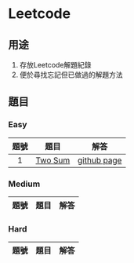 # Leetcode

## 用途
1. 存放Leetcode解題紀錄
2. 便於尋找忘記但已做過的解題方法

## 題目

### Easy
題號 | 題目 | 解答 |
|:--------:|:-------:|:--------:|
| 1 | [Two Sum](https://leetcode.com/problems/two-sum/) | [github page](/1) |

### Medium
題號 | 題目 | 解答 |
|:--------:|:-------:|:--------:|

### Hard
題號 | 題目 | 解答 |
|:--------:|:-------:|:--------:|
